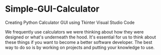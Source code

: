 # Simple-GUI-Calculator

Creating Python Calculator GUI using Tkinter Visual Studio Code

We frequently use calculators we were thinking about how they were designed or what's underneath the hood. It's essential for us to think about these things if you want to become a better software developer. The best way to do so is by working on projects and putting your knowledge to use.